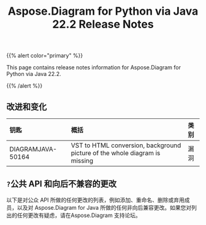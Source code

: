 ﻿---
title: Aspose.Diagram for Python via Java 22.2 Release Notes
type: docs
weight: 26
url: /zh/java/aspose-diagram-for-python-via-java-22-2-release-notes/
---
{{% alert color="primary" %}}

This page contains release notes information for Aspose.Diagram for Python via Java 22.2.

{{% /alert %}}
## **改进和变化**  ##

|**钥匙**|**概括**|**类别**|
|:- |:- |:- |
|DIAGRAMJAVA-50164|VST to HTML conversion, background picture of the whole diagram is missing|漏洞|

## `?`**公共 API 和向后不兼容的更改**
以下是对公众 API 所做的任何更改的列表，例如添加、重命名、删除或弃用成员，以及对 Aspose.Diagram for Java 所做的任何非向后兼容更改。如果您对列出的任何更改有疑虑，请在Aspose.Diagram 支持论坛。




